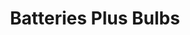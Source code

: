 ---
title: "Batteries Plus Bulbs"
url: /saint-louis-park/batteries-plus-bulbs/
shop: electronics
---